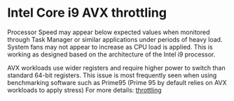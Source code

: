 # Intel Core i9 AVX throttling
Processor Speed may appear below expected values when monitored through Task Manager or similar applications under periods of heavy load.
System fans may not appear to increase as CPU load is applied.
This is working as designed based on the architecture of the Intel i9 processor. 

AVX workloads use wider registers and require higher power to switch than standard 64-bit registers. 
This issue is most frequently seen when using benchmarking software such as Prime95 (Prime 95 by default relies on AVX workloads to apply stress)
For more details:
[throttling](https://www.dell.com/support/kbdoc/it-it/000184687/intel-i9-processor-throttling-under-avx-advanced-vector-extensions)
